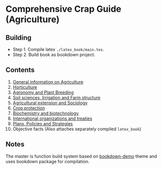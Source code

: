 # Comprehensive Crap Guide (Agriculture)

## Building

- Step 1. Compile latex `./latex_book/main.tex`.
- Step 2. Build book as bookdown project.

## Contents

1. [General information on Agriculture]("./1-body_general_agriculture.Rmd")
2. [Horticulture]("./2-body_horticulture.Rmd")
3. [Agronomy and Plant Breeding]("./3-body_agronomy.Rmd")
4. [Soil sciences, Irrigation and Farm structure]("./4-body_soil_sciences_irrigation_farm_structure.Rmd")
5. [Agricultural extension and Sociology]("./5-body_agricultural_extension_sociology.Rmd")
6. [Crop protection]("./6-body_crop_protection.Rmd")
7. [Biochemistry and biotechnology]("./7-body_biochemistry_biotechnology.Rmd")
8. [International organizations and treaties]("./22-body_international_organizations_treaties.Rmd")
9. [Plans, Policies and Strategies]("./23-body_plans_policies_strategies_ag.Rmd")
10. Objective facts (Also attaches separately compiled `latex_book`)

## Notes

The master is function build system based on [bookdown-demo](https://github.com/rstudio/bookdown-demo) theme and uses bookdown package for compilation.
